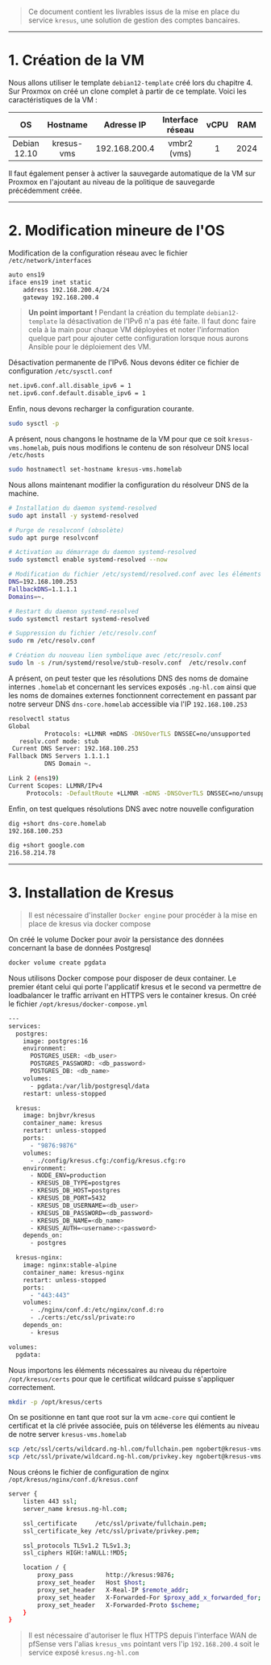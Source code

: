 > Ce document contient les livrables issus de la mise en place du service `kresus`, une solution de gestion des comptes bancaires.

---

# 1. Création de la VM

Nous allons utiliser le template `debian12-template` créé lors du chapitre 4. Sur Proxmox on créé un clone complet à partir de ce template. Voici les caractéristiques de la VM :

| OS      | Hostname     | Adresse IP | Interface réseau | vCPU    | RAM   | Stockage
|:-:    |:-:    |:-:    |:-:    |:-:    |:-:    |:-:
| Debian 12.10     | kresus-vms      | 192.168.200.4    | vmbr2 (vms)    | 1     | 2024   | 20Gio

Il faut également penser à activer la sauvegarde automatique de la VM sur Proxmox en l'ajoutant au niveau de la politique de sauvegarde précédemment créée.

---

# 2. Modification mineure de l'OS

Modification de la configuration réseau avec le fichier `/etc/network/interfaces`

```bash
auto ens19
iface ens19 inet static
    address 192.168.200.4/24
    gateway 192.168.200.4
```

> __Un point important !__ Pendant la création du template `debian12-template` la désactivation de l'IPv6 n'a pas été faite. Il faut donc faire cela à la main pour chaque VM déployées et noter l'information quelque part pour ajouter cette configuration lorsque nous aurons Ansible pour le déploiement des VM.

Désactivation permanente de l'IPv6. Nous devons éditer ce fichier de configuration `/etc/sysctl.conf`

```bash
net.ipv6.conf.all.disable_ipv6 = 1
net.ipv6.conf.default.disable_ipv6 = 1
```

Enfin, nous devons recharger la configuration courante.

```bash
sudo sysctl -p
```

A présent, nous changons le hostname de la VM pour que ce soit `kresus-vms.homelab`, puis nous modifions le contenu de son résolveur DNS local `/etc/hosts`

```bash
sudo hostnamectl set-hostname kresus-vms.homelab
```

Nous allons maintenant modifier la configuration du résolveur DNS de la machine.

```bash
# Installation du daemon systemd-resolved
sudo apt install -y systemd-resolved

# Purge de resolvconf (obsolète)
sudo apt purge resolvconf

# Activation au démarrage du daemon systemd-resolved
sudo systemctl enable systemd-resolved --now

# Modification du fichier /etc/systemd/resolved.conf avec les éléments suivants
DNS=192.168.100.253
FallbackDNS=1.1.1.1
Domains=~.

# Restart du daemon systemd-resolved
sudo systemctl restart systemd-resolved

# Suppression du fichier /etc/resolv.conf
sudo rm /etc/resolv.conf

# Création du nouveau lien symbolique avec /etc/resolv.conf
sudo ln -s /run/systemd/resolve/stub-resolv.conf  /etc/resolv.conf
```

A présent, on peut tester que les résolutions DNS des noms de domaine internes `.homelab` et concernant les services exposés `.ng-hl.com` ainsi que les noms de domaines externes fonctionnent correctement en passant par notre serveur DNS `dns-core.homelab` accessible via l'IP `192.168.100.253`

```bash
resolvectl status
Global
          Protocols: +LLMNR +mDNS -DNSOverTLS DNSSEC=no/unsupported
   resolv.conf mode: stub
 Current DNS Server: 192.168.100.253
Fallback DNS Servers 1.1.1.1
          DNS Domain ~.

Link 2 (ens19)
Current Scopes: LLMNR/IPv4
     Protocols: -DefaultRoute +LLMNR -mDNS -DNSOverTLS DNSSEC=no/unsupported
```

Enfin, on test quelques résolutions DNS avec notre nouvelle configuration

```bash
dig +short dns-core.homelab
192.168.100.253
```

```bash
dig +short google.com
216.58.214.78
```

---

# 3. Installation de Kresus

> Il est nécessaire d'installer `Docker engine` pour procéder à la mise en place de kresus via docker compose

On créé le volume Docker pour avoir la persistance des données concernant la base de données Postgresql

```bash
docker volume create pgdata
```

Nous utilisons Docker compose pour disposer de deux container. Le premier étant celui qui porte l'applicatif kresus et le second va permettre de loadbalancer le traffic arrivant en HTTPS vers le container kresus. On créé le fichier `/opt/kresus/docker-compose.yml`

```bash
---
services:
  postgres:
    image: postgres:16
    environment:
      POSTGRES_USER: <db_user>
      POSTGRES_PASSWORD: <db_password>
      POSTGRES_DB: <db_name>
    volumes:
      - pgdata:/var/lib/postgresql/data
    restart: unless-stopped

  kresus:
    image: bnjbvr/kresus
    container_name: kresus
    restart: unless-stopped
    ports:
      - "9876:9876"
    volumes:
      - ./config/kresus.cfg:/config/kresus.cfg:ro
    environment:
      - NODE_ENV=production
      - KRESUS_DB_TYPE=postgres
      - KRESUS_DB_HOST=postgres
      - KRESUS_DB_PORT=5432
      - KRESUS_DB_USERNAME=<db_user>
      - KRESUS_DB_PASSWORD=<db_password>
      - KRESUS_DB_NAME=<db_name>
      - KRESUS_AUTH=<username>:<password>
    depends_on:
      - postgres

  kresus-nginx:
    image: nginx:stable-alpine
    container_name: kresus-nginx
    restart: unless-stopped
    ports:
      - "443:443"
    volumes:
      - ./nginx/conf.d:/etc/nginx/conf.d:ro
      - ./certs:/etc/ssl/private:ro
    depends_on:
      - kresus

volumes:
  pgdata:
```

Nous importons les éléments nécessaires au niveau du répertoire `/opt/kresus/certs` pour que le certificat wildcard puisse s'appliquer correctement.

```bash
mkdir -p /opt/kresus/certs
```

On se positionne en tant que root sur la vm `acme-core` qui contient le certificat et la clé privée associée, puis on téléverse les éléments au niveau de notre server `kresus-vms.homelab`

```bash
scp /etc/ssl/certs/wildcard.ng-hl.com/fullchain.pem ngobert@kresus-vms.homelab:/opt/kresus/certs/
scp /etc/ssl/private/wildcard.ng-hl.com/privkey.key ngobert@kresus-vms.homelab:/opt/kresus/crets/privkey.pem
```

Nous créons le fichier de configuration de nginx `/opt/kresus/nginx/conf.d/kresus.conf`

```bash
server {
    listen 443 ssl;
    server_name kresus.ng-hl.com;

    ssl_certificate     /etc/ssl/private/fullchain.pem;
    ssl_certificate_key /etc/ssl/private/privkey.pem;

    ssl_protocols TLSv1.2 TLSv1.3;
    ssl_ciphers HIGH:!aNULL:!MD5;

    location / {
        proxy_pass         http://kresus:9876;
        proxy_set_header   Host $host;
        proxy_set_header   X-Real-IP $remote_addr;
        proxy_set_header   X-Forwarded-For $proxy_add_x_forwarded_for;
        proxy_set_header   X-Forwarded-Proto $scheme;
    }
}
```

> Il est nécessaire d'autoriser le flux HTTPS depuis l'interface WAN de pfSense vers l'alias `kresus_vms` pointant vers l'ip `192.168.200.4` soit le service exposé `kresus.ng-hl.com`